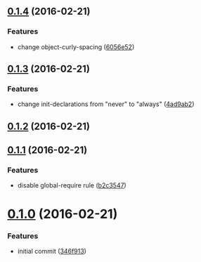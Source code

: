 <a name="0.1.4"></a>
## [0.1.4](https://github.com/kapanlagi-network/eslint-config-kln/compare/v0.1.3...v0.1.4) (2016-02-21)


### Features

* change object-curly-spacing ([6056e52](https://github.com/kapanlagi-network/eslint-config-kln/commit/6056e52))



<a name="0.1.3"></a>
## [0.1.3](https://github.com/kapanlagi-network/eslint-config-kln/compare/v0.1.2...v0.1.3) (2016-02-21)


### Features

* change init-declarations from "never" to "always" ([4ad9ab2](https://github.com/kapanlagi-network/eslint-config-kln/commit/4ad9ab2))



<a name="0.1.2"></a>
## [0.1.2](https://github.com/kapanlagi-network/eslint-config-kln/compare/v0.1.1...v0.1.2) (2016-02-21)




<a name="0.1.1"></a>
## [0.1.1](https://github.com/kapanlagi-network/eslint-config-kln/compare/v0.1.0...v0.1.1) (2016-02-21)


### Features

* disable global-require rule ([b2c3547](https://github.com/kapanlagi-network/eslint-config-kln/commit/b2c3547))



<a name="0.1.0"></a>
# [0.1.0](https://github.com/kapanlagi-network/eslint-config-kln/compare/346f913...v0.1.0) (2016-02-21)


### Features

* initial commit ([346f913](https://github.com/kapanlagi-network/eslint-config-kln/commit/346f913))



